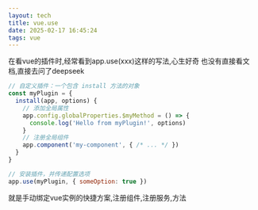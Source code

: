```yaml
---
layout: tech
title: vue.use
date: 2025-02-17 16:45:24
tags: vue
---
```


在看vue的插件时,经常看到app.use(xxx)这样的写法,心生好奇
也没有直接看文档,直接去问了deepseek

```javascript
// 自定义插件：一个包含 install 方法的对象
const myPlugin = {
  install(app, options) {
    // 添加全局属性
    app.config.globalProperties.$myMethod = () => {
      console.log('Hello from myPlugin!', options)
    }
    // 注册全局组件
    app.component('my-component', { /* ... */ })
  }
}

// 安装插件，并传递配置选项
app.use(myPlugin, { someOption: true })
```

就是手动绑定vue实例的快捷方案,注册组件,注册服务,方法

